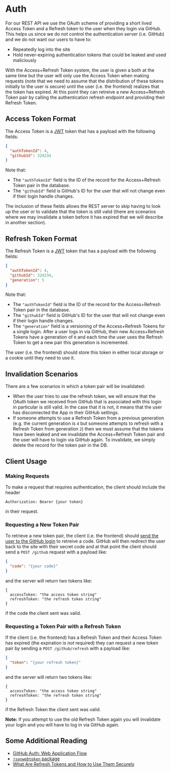 # Auth

For our REST API we use the OAuth scheme of providing a short lived Access Token
and a Refresh token to the user when they login via GitHub. This helps us since
we do not control the authentication server (i.e. GitHub) and we do not want our
users to have to:

- Repeatedly log into the site
- Hold never-expiring authentication tokens that could be leaked and used
  maliciously

With the Access+Refresh Token system, the user is given a both at the same time but
the user will only use the Access Token when making requests (note that we need to
assume that the distribution of these tokens initially to the user is secure) until
the user (i.e. the frontend) realizes that the token has expired. At this point
they can retreive a new Access+Refresh Token pair by calling the authentication refresh
endpoint and providing their Refresh Token.

## Access Token Format

The Access Token is a [JWT](https://jwt.io/) token that has a payload with the following
fields:

```json
{
  "authTokenId": 4,
  "githubId": 324234
}
```

Note that:

- The `"authTokenId"` field is the ID of the record for the Access+Refresh Token pair
  in the database.
- The `"githubId"` field is GitHub's ID for the user that will not change even if their
  login handle changes.

The inclusion of these fields allows the REST server to skip having to look up the user
or to validate that the token is still valid (there are scenarios where we may invalidate
a token before it has expired that we will describe in another section).

## Refresh Token Format

The Refresh Token is a [JWT](https://jwt.io/) token that has a payload with the following
fields:

```json
{
  "authTokenId": 4,
  "githubId": 324234,
  "generation": 5
}
```

Note that:

- The `"authTokenId"` field is the ID of the record for the Access+Refresh Token pair
  in the database.
- The `"githubId"` field is GitHub's ID for the user that will not change even if their
  login handle changes.
- The `"generation"` field is a versioning of the Access+Refresh Tokens for a single login.
  After a user logs in via GitHub, their new Access+Refresh Tokens have a generation of `0`
  and each time the user uses the Refresh Token to get a new pair this generation is incremented.

The user (i.e. the frontend) should store this token in either local storage or a cookie until they
need to use it.

## Invalidation Scenarios

There are a few scenarios in which a token pair will be invalidated:

- When the user tries to use the refresh token, we will ensure that the OAuth token we received from
  GitHub that is associated with this login in particular is still valid. In the case that it is
  not, it means that the user has disconnected the App in their GitHub settings.
- If someone attempts to use a Refresh Token from a previous generation (e.g. the current generation
  is `4` but someone attempts to refresh with a Refresh Token from generation `2`) then we must assume
  that the tokens have been leaked and we invalidate the Access+Refresh Token pair and the user will
  have to login via GitHub again.
  To invalidate, we simply delete the record for the token pair in the DB.

## Client Usage

### Making Requests

To make a request that requires authentication, the client should include the header

```
Authorization: Bearer {your token}
```

in their request.

### Requesting a New Token Pair

To retrieve a new token pair, the client (i.e. the frontend) should
[send the user to the GitHub login](https://docs.github.com/en/developers/apps/building-github-apps/identifying-and-authorizing-users-for-github-apps#1-request-a-users-github-identity)
to retreive a code. GitHub will then redirect the user back to the site
with their secret code and at that point the client should send a
`POST /github` request with a payload like:

```json
{
  "code": "{your code}"
}
```

and the server will return two tokens like:

```
{
  accessToken: "the access token string"
  refreshToken: "the refresh token string"
}
```

if the code the client sent was valid.

### Requesting a Token Pair with a Refresh Token

If the client (i.e. the frontend) has a Refresh Token and their Access Token has expired
(the expiration is _not_ required) they can request a new token pair by sending a
`POST /github/refresh` with a payload like:

```json
{
  "token": "{your refresh token}"
}
```

and the server will return two tokens like:

```
{
  accessToken: "the access token string"
  refreshToken: "the refresh token string"
}
```

if the Refresh Token the client sent was valid.

**Note:** If you attempt to use the old Refresh Token again you will invalidate your
login and you will have to log in via GitHub again.

## Some Additional Reading

- [GitHub Auth: Web Application Flow](https://docs.github.com/en/developers/apps/building-github-apps/identifying-and-authorizing-users-for-github-apps#web-application-flow)
- [`jsonwebtoken` package](https://www.npmjs.com/package/jsonwebtoken)
- [What Are Refresh Tokens and How to Use Them Securely](https://auth0.com/blog/refresh-tokens-what-are-they-and-when-to-use-them/)
